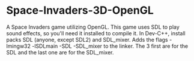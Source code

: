 # Space-Invaders-3D-OpenGL
A Space Invaders game utilizing OpenGL. This game uses SDL to play sound effects, so you'll need it installed to compile it.
In Dev-C++, install packs SDL (anyone, except SDL2) and SDL_mixer. Adds the flags -lmingw32 -lSDLmain -SDL -SDL_mixer to the linker. The 3 first are for the SDL and the last one are for the SDL_mixer.

